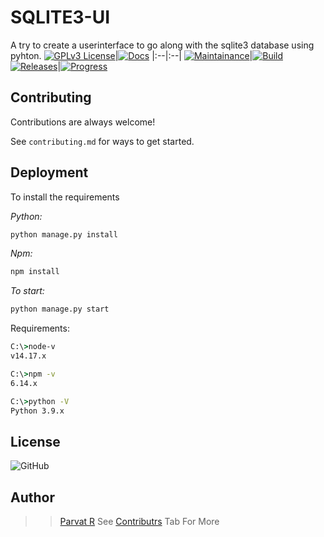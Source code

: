 
# SQLITE3-UI

A try to create a userinterface to go along with the sqlite3 database using pyhton.
[![GPLv3 License](https://img.shields.io/badge/License-GPL%20v3-g.svg)](https://opensource.org/licenses/GPL-3.0)|[![Docs](https://img.shields.io/badge/Docs-Failed-red.svg)]()
|:--|:--|
[![Maintainance](https://img.shields.io/badge/Maintainance-Not%20Started-red.svg)]()|[![Build](https://img.shields.io/badge/Build-Not%20Started-red.svg)]()
[![Releases](https://img.shields.io/badge/Releases-Not%20Released-red.svg)]()|[![Progress](https://img.shields.io/badge/Progress-Progressing-blue.svg)]()

## Contributing

Contributions are always welcome!

See `contributing.md` for ways to get started.
## Deployment

To install the requirements

_Python:_
```bash
python manage.py install
```
_Npm:_
```bash
npm install
```

*To start:*
```bash
python manage.py start
```

Requirements:
```cmd
C:\>node-v
v14.17.x

C:\>npm -v
6.14.x

C:\>python -V
Python 3.9.x
```
## License
<img alt="GitHub" src="https://img.shields.io/github/license/Botsuniverse/sqlite3-ui?style=social">

## Author
>> [Parvat R](www.telegram.me/Parvat_R)
See [Contributrs](https://github.com/BotsUniverse/sqlite3-ui/graphs/contributors) Tab For More

